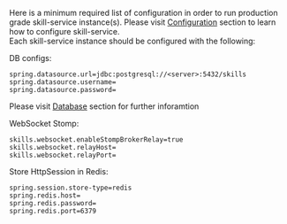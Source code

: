 Here is a minimum required list of configuration in order to run production grade skill-service instance(s).
Please visit [Configuration](/dashboard/install-guide/config.html) section to learn how to configure skill-service.  
Each skill-service instance should be configured with the following: 

DB configs:
```properties
spring.datasource.url=jdbc:postgresql://<server>:5432/skills
spring.datasource.username=
spring.datasource.password=
```
Please visit [Database](/skills-docs/dashboard/install-guide/database.html) section for further inforamtion
            
WebSocket Stomp:
```properties
skills.websocket.enableStompBrokerRelay=true
skills.websocket.relayHost=
skills.websocket.relayPort=
```

Store HttpSession in Redis:
```properties
spring.session.store-type=redis
spring.redis.host=
spring.redis.password=
spring.redis.port=6379
```
